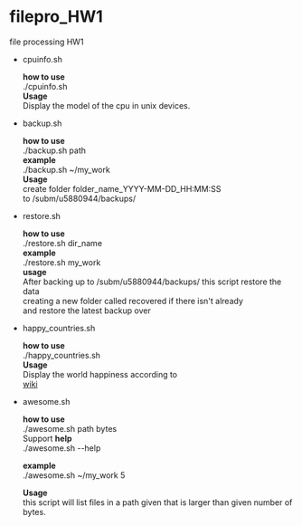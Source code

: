 # filepro_HW1
file processing HW1
* cpuinfo.sh

   **how to use** <br/>
  ./cpuinfo.sh <br/>
   **Usage** <br/>
  Display the model of the cpu in unix devices. <br/>

* backup.sh

  **how to use** <br/>
  ./backup.sh path <br/>
  **example** <br/>
  ./backup.sh ~/my_work <br/>
  **Usage** <br/>
  create folder folder_name_YYYY-MM-DD_HH:MM:SS<br/>
  to /subm/u5880944/backups/<br/>

* restore.sh

  **how to use**<br/>
  ./restore.sh dir_name<br/>
  **example**<br/>
  ./restore.sh my_work<br/>
  **usage**<br/>
  After backing up to /subm/u5880944/backups/ this script restore the data<br/>
  creating a new folder called recovered if there isn't already<br/>
  and restore the latest backup over<br/>

* happy_countries.sh

  **how to use** <br/>
  ./happy_countries.sh<br/>
  **Usage** <br/>
  Display the world happiness according to <br/>
  [wiki](https://en.wikipedia.org/wiki/World_Happiness_Report?action=raw) <br/>

* awesome.sh

  **how to use** <br/>
  ./awesome.sh path bytes<br/>
  Support **help** <br/>
  ./awesome.sh --help

  **example**<br/>
  ./awesome.sh ~/my_work 5<br/>

  **Usage** <br/>
  this script will list files in a path given that is larger than given number of bytes.
